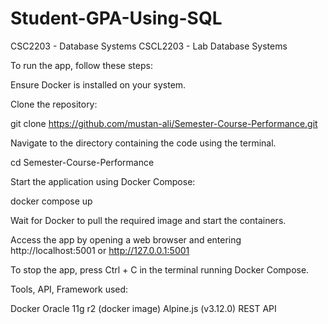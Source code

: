 # Student-GPA-Using-SQL
CSC2203 - Database Systems
CSCL2203 - Lab Database Systems


To run the app, follow these steps:

Ensure Docker is installed on your system.

Clone the repository:

git clone https://github.com/mustan-ali/Semester-Course-Performance.git

Navigate to the directory containing the code using the terminal.

cd Semester-Course-Performance

Start the application using Docker Compose:

docker compose up

Wait for Docker to pull the required image and start the containers.

Access the app by opening a web browser and entering http://localhost:5001 or http://127.0.0.1:5001

To stop the app, press Ctrl + C in the terminal running Docker Compose.


Tools, API, Framework used:

Docker
Oracle 11g r2 (docker image)
Alpine.js (v3.12.0)
REST API

